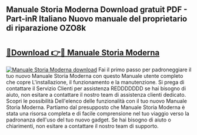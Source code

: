 ## Manuale Storia Moderna Download gratuit PDF - Part-inR Italiano Nuovo manuale del proprietario di riparazione OZO8k

# <h2><a href="http://dfavcjv.blite.top/?on=Manuale+Storia+Moderna">🔗Download 👉🔴 Manuale Storia Moderna</a></h2>

[![Manuale Storia Moderna download](https://i.imgur.com/lujVjoI.png)](http://dfavcjv.blite.top/?on=Manuale+Storia+Moderna)
Fai il primo passo per padroneggiare il tuo nuovo Manuale Storia Moderna con questo Manuale utente completo che copre L'installazione, il funzionamento e la manutenzione. Si prega di contattare il Servizio Clienti per assistenza REDDDDDDD se hai bisogno di aiuto, non esitare a contattare il nostro team di assistenza clienti dedicato. Scopri le possibilità Dell'elenco delle funzionalità con il tuo nuovo Manuale Storia Moderna. Partiamo dal presupposto che Manuale Storia Moderna è stata una risorsa completa e di facile comprensione nel tuo viaggio verso la padronanza dell'uso del tuo nuovo gadget. Se hai bisogno di aiuto o chiarimenti, non esitare a contattare il nostro team di supporto.
